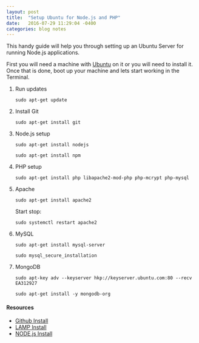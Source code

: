 ```yaml
---
layout: post
title:  "Setup Ubuntu for Node.js and PHP"
date:   2016-07-29 11:29:04 -0400
categories: blog notes
---
```


This handy guide will help you through setting up an Ubuntu Server for running Node.js applications.

First you will need a machine with [Ubuntu](http://www.ubuntu.com/download/server) on it or you will need to install it. Once that is done, boot up your machine and lets start working in the Terminal.

1. Run updates

	```
	sudo apt-get update 
	```

2. Install Git

	```
	sudo apt-get install git 
	```


3. Node.js setup

	```
	sudo apt-get install nodejs
	```

	```
	sudo apt-get install npm
	```

4. PHP setup

	```
	sudo apt-get install php libapache2-mod-php php-mcrypt php-mysql
	```

5. Apache

	```
	sudo apt-get install apache2
	```

	Start stop:

	```
	sudo systemctl restart apache2
	```

6. MySQL
	
	```
	sudo apt-get install mysql-server
	```

	```
	sudo mysql_secure_installation
	```

7. MongoDB

	```
	sudo apt-key adv --keyserver hkp://keyserver.ubuntu.com:80 --recv EA312927
	```

	```
	sudo apt-get install -y mongodb-org
	```


#### Resources

- [Github Install](https://www.digitalocean.com/community/tutorials/how-to-install-git-on-ubuntu-14-04#how-to-set-up-git)
- [LAMP Install](https://www.digitalocean.com/community/tutorials/how-to-install-linux-apache-mysql-php-lamp-stack-on-ubuntu-16-04)
- [NODE.js Install](https://www.digitalocean.com/community/tutorials/how-to-install-node-js-on-ubuntu-16-04)
